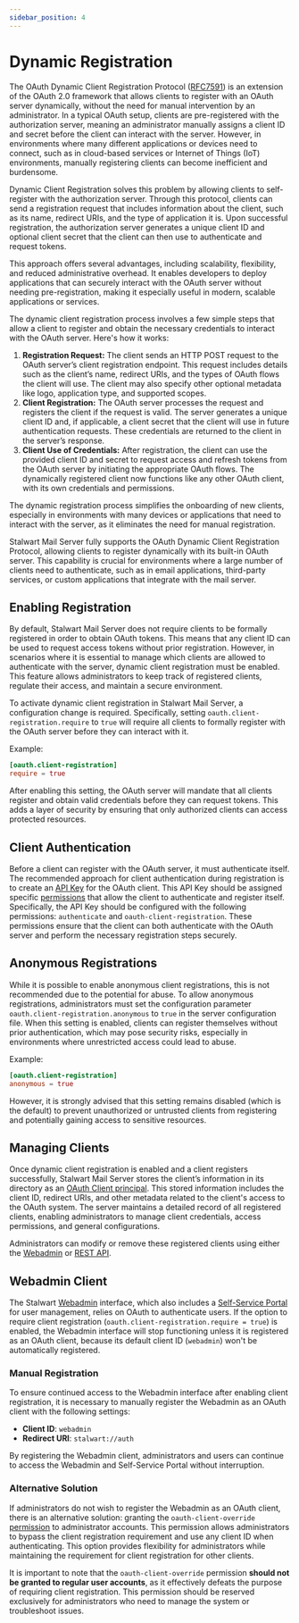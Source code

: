 ```yaml
---
sidebar_position: 4
---
```


# Dynamic Registration

The OAuth Dynamic Client Registration Protocol ([RFC7591](https://www.rfc-editor.org/rfc/rfc7591.html)) is an extension of the OAuth 2.0 framework that allows clients to register with an OAuth server dynamically, without the need for manual intervention by an administrator. In a typical OAuth setup, clients are pre-registered with the authorization server, meaning an administrator manually assigns a client ID and secret before the client can interact with the server. However, in environments where many different applications or devices need to connect, such as in cloud-based services or Internet of Things (IoT) environments, manually registering clients can become inefficient and burdensome.

Dynamic Client Registration solves this problem by allowing clients to self-register with the authorization server. Through this protocol, clients can send a registration request that includes information about the client, such as its name, redirect URIs, and the type of application it is. Upon successful registration, the authorization server generates a unique client ID and optional client secret that the client can then use to authenticate and request tokens.

This approach offers several advantages, including scalability, flexibility, and reduced administrative overhead. It enables developers to deploy applications that can securely interact with the OAuth server without needing pre-registration, making it especially useful in modern, scalable applications or services.

The dynamic client registration process involves a few simple steps that allow a client to register and obtain the necessary credentials to interact with the OAuth server. Here's how it works:

1. **Registration Request:** The client sends an HTTP POST request to the OAuth server’s client registration endpoint. This request includes details such as the client’s name, redirect URIs, and the types of OAuth flows the client will use. The client may also specify other optional metadata like logo, application type, and supported scopes.
2. **Client Registration:** The OAuth server processes the request and registers the client if the request is valid. The server generates a unique client ID and, if applicable, a client secret that the client will use in future authentication requests. These credentials are returned to the client in the server’s response.
3. **Client Use of Credentials:** After registration, the client can use the provided client ID and secret to request access and refresh tokens from the OAuth server by initiating the appropriate OAuth flows. The dynamically registered client now functions like any other OAuth client, with its own credentials and permissions.

The dynamic registration process simplifies the onboarding of new clients, especially in environments with many devices or applications that need to interact with the server, as it eliminates the need for manual registration.

Stalwart Mail Server fully supports the OAuth Dynamic Client Registration Protocol, allowing clients to register dynamically with its built-in OAuth server. This capability is crucial for environments where a large number of clients need to authenticate, such as in email applications, third-party services, or custom applications that integrate with the mail server.

## Enabling Registration

By default, Stalwart Mail Server does not require clients to be formally registered in order to obtain OAuth tokens. This means that any client ID can be used to request access tokens without prior registration. However, in scenarios where it is essential to manage which clients are allowed to authenticate with the server, dynamic client registration must be enabled. This feature allows administrators to keep track of registered clients, regulate their access, and maintain a secure environment.

To activate dynamic client registration in Stalwart Mail Server, a configuration change is required. Specifically, setting `oauth.client-registration.require` to `true` will require all clients to formally register with the OAuth server before they can interact with it.

Example:

```toml
[oauth.client-registration]
require = true
```

After enabling this setting, the OAuth server will mandate that all clients register and obtain valid credentials before they can request tokens. This adds a layer of security by ensuring that only authorized clients can access protected resources.

## Client Authentication

Before a client can register with the OAuth server, it must authenticate itself. The recommended approach for client authentication during registration is to create an [API Key](/docs/auth/principals/api-key) for the OAuth client. This API Key should be assigned specific [permissions](/docs/auth/authorization/permissions) that allow the client to authenticate and register itself. Specifically, the API Key should be configured with the following permissions: `authenticate` and `oauth-client-registration`. These permissions ensure that the client can both authenticate with the OAuth server and perform the necessary registration steps securely.

## Anonymous Registrations

While it is possible to enable anonymous client registrations, this is not recommended due to the potential for abuse. To allow anonymous registrations, administrators must set the configuration parameter `oauth.client-registration.anonymous` to `true` in the server configuration file. When this setting is enabled, clients can register themselves without prior authentication, which may pose security risks, especially in environments where unrestricted access could lead to abuse.

Example:

```toml
[oauth.client-registration]
anonymous = true
```

However, it is strongly advised that this setting remains disabled (which is the default) to prevent unauthorized or untrusted clients from registering and potentially gaining access to sensitive resources.

## Managing Clients

Once dynamic client registration is enabled and a client registers successfully, Stalwart Mail Server stores the client’s information in its directory as an [OAuth Client principal](/docs/auth/principals/oauth-client). This stored information includes the client ID, redirect URIs, and other metadata related to the client's access to the OAuth system. The server maintains a detailed record of all registered clients, enabling administrators to manage client credentials, access permissions, and general configurations.

Administrators can modify or remove these registered clients using either the [Webadmin](/docs/management/webadmin/overview) or [REST API](/docs/api/management/overview).

## Webadmin Client

The Stalwart [Webadmin](/docs/management/webadmin/overview) interface, which also includes a [Self-Service Portal](/docs/management/webadmin/selfservice) for user management, relies on OAuth to authenticate users. If the option to require client registration (`oauth.client-registration.require = true`) is enabled, the Webadmin interface will stop functioning unless it is registered as an OAuth client, because its default client ID (`webadmin`) won't be automatically registered.

### Manual Registration

To ensure continued access to the Webadmin interface after enabling client registration, it is necessary to manually register the Webadmin as an OAuth client with the following settings:

- **Client ID**: `webadmin`
- **Redirect URI**: `stalwart://auth`

By registering the Webadmin client, administrators and users can continue to access the Webadmin and Self-Service Portal without interruption.

### Alternative Solution

If administrators do not wish to register the Webadmin as an OAuth client, there is an alternative solution: granting the `oauth-client-override` [permission](/docs/auth/authorization/permissions) to administrator accounts. This permission allows administrators to bypass the client registration requirement and use any client ID when authenticating. This option provides flexibility for administrators while maintaining the requirement for client registration for other clients.

It is important to note that the `oauth-client-override` permission **should not be granted to regular user accounts**, as it effectively defeats the purpose of requiring client registration. This permission should be reserved exclusively for administrators who need to manage the system or troubleshoot issues.
